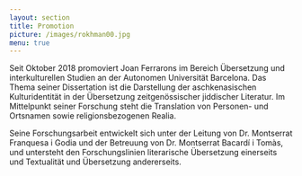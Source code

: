 ```yaml
---
layout: section
title: Promotion
picture: /images/rokhman00.jpg
menu: true
---
```

Seit Oktober 2018 promoviert Joan Ferrarons im Bereich Übersetzung und interkulturellen Studien an der Autonomen Universität Barcelona. Das Thema seiner Dissertation ist die Darstellung der aschkenasischen Kulturidentität in der Übersetzung zeitgenössischer jiddischer Literatur. Im Mittelpunkt seiner Forschung steht die Translation von Personen- und Ortsnamen sowie religionsbezogenen Realia.

Seine Forschungsarbeit entwickelt sich unter der Leitung von Dr. Montserrat Franquesa i Godia und der Betreuung von Dr. Montserrat Bacardí i Tomàs, und untersteht den Forschungslinien literarische Übersetzung einerseits und Textualität und Übersetzung andererseits.